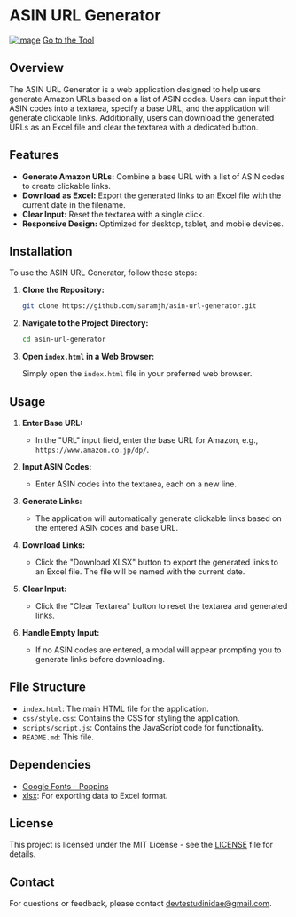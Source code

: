 # ASIN URL Generator
<a href="https://saramjh.github.io/asinURLGenerator/">![image](https://github.com/user-attachments/assets/6098212c-aa6d-4eaa-835d-02298e46e2fa)</a>
<a href="https://saramjh.github.io/asinURLGenerator/">Go to the Tool</a>

## Overview

The ASIN URL Generator is a web application designed to help users generate Amazon URLs based on a list of ASIN codes. Users can input their ASIN codes into a textarea, specify a base URL, and the application will generate clickable links. Additionally, users can download the generated URLs as an Excel file and clear the textarea with a dedicated button.

## Features

- **Generate Amazon URLs:** Combine a base URL with a list of ASIN codes to create clickable links.
- **Download as Excel:** Export the generated links to an Excel file with the current date in the filename.
- **Clear Input:** Reset the textarea with a single click.
- **Responsive Design:** Optimized for desktop, tablet, and mobile devices.

## Installation

To use the ASIN URL Generator, follow these steps:

1. **Clone the Repository:**

   ```bash
   git clone https://github.com/saramjh/asin-url-generator.git
   ```

2. **Navigate to the Project Directory:**

   ```bash
   cd asin-url-generator
   ```

3. **Open `index.html` in a Web Browser:**

   Simply open the `index.html` file in your preferred web browser.

## Usage

1. **Enter Base URL:**

   - In the "URL" input field, enter the base URL for Amazon, e.g., `https://www.amazon.co.jp/dp/`.

2. **Input ASIN Codes:**

   - Enter ASIN codes into the textarea, each on a new line.

3. **Generate Links:**

   - The application will automatically generate clickable links based on the entered ASIN codes and base URL.

4. **Download Links:**

   - Click the "Download XLSX" button to export the generated links to an Excel file. The file will be named with the current date.

5. **Clear Input:**

   - Click the "Clear Textarea" button to reset the textarea and generated links.

6. **Handle Empty Input:**
   - If no ASIN codes are entered, a modal will appear prompting you to generate links before downloading.

## File Structure

- `index.html`: The main HTML file for the application.
- `css/style.css`: Contains the CSS for styling the application.
- `scripts/script.js`: Contains the JavaScript code for functionality.
- `README.md`: This file.

## Dependencies

- [Google Fonts - Poppins](https://fonts.googleapis.com/css2?family=Poppins:wght@400;500;600&display=swap)
- [xlsx](https://cdnjs.cloudflare.com/ajax/libs/xlsx/0.18.5/xlsx.full.min.js): For exporting data to Excel format.

## License

This project is licensed under the MIT License - see the [LICENSE](LICENSE) file for details.

## Contact

For questions or feedback, please contact [devtestudinidae@gmail.com](mailto:devtestudinidae@gmail.com).
